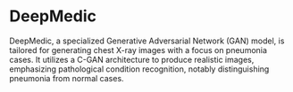 # DeepMedic
DeepMedic, a specialized Generative Adversarial Network (GAN) model, is tailored for generating chest X-ray images with a focus on pneumonia cases. It utilizes a C-GAN architecture to produce realistic images, emphasizing pathological condition recognition, notably distinguishing pneumonia from normal cases. 

